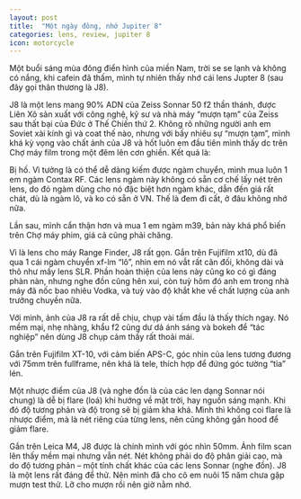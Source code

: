 ```yaml
---
layout: post
title:  "Một ngày đông, nhớ Jupiter 8"
categories: lens, review, jupiter 8
icon: motorcycle
---
```


Một buổi sáng mùa đông điển hình của miền Nam, trời se se lạnh và không có nắng, khi cafein đã thấm, mình tự nhiên thấy nhớ cái lens Jupter 8 (sau đây gọi thân thương là J8).

J8 là một lens mang 90% ADN của Zeiss Sonnar 50 f2 thần thánh, được Liên Xô sản xuất với công nghệ, kỹ sư và nhà máy “mượn tạm” của Zeiss sau thất bại của Đức ở Thế Chiến thứ 2. Không rõ những người anh em Soviet xài kính gì và coat thế nào, nhưng với bấy nhiêu sự “mượn tạm”, mình khá kỳ vọng vào chất ảnh của J8 và hốt luôn em đầu tiên mình thấy dc trên Chợ máy film trong một đêm lên cơn ghiền. Kết quả là:


Bị hố. Vì tưởng là có thể dễ dàng kiếm được ngàm chuyển, mình mua luôn 1 em ngàm Contax RF. Các lens ngàm này không có sẵn cơ chế lấy nét trên lens, do đó ngàm dùng cho nó đặc biệt hơn ngàm khác, dẫn đến giá rất chát, dù là ngàm lô, và ko có sẵn ở VN. Thế là đem đi cất, ở đâu không nhớ nữa.

Lần sau, mình cẩn thận hơn và mua 1 em ngàm m39, bản này khá phổ biến trên Chợ máy phim, giá cả cũng phải chăng.

Vì là lens cho máy Range Finder, J8 rất gọn. Gắn trên Fujifilm xt10, dù đã qua 1 cái ngàm chuyển xf-lm “lô”, nhìn em nó vẫt rất cân đối, không dài và thô như mấy lens SLR. Phần hoàn thiện của lens này cũng ko có gì đáng phàn nàn, nhưng nghe đồn cũng hên xui, còn tuỳ hôm đó anh em trong nhà máy đã nốc bao nhiêu Vodka, và tuỳ vào độ khắt khe về chất lượng của anh trưởng chuyền nữa.

Với mình, ảnh của J8 ra rất dễ chịu, chụp vài tấm đầu là thấy thích ngay. Nó mềm mại, nhẹ nhàng, khẩu f2 cũng dư dả ánh sáng và bokeh để “tác nghiệp” nên dùng J8 chụp cảm thấy rất thoải mái.

Gắn trên Fujifilm XT-10, với cảm biến APS-C, góc nhìn của lens tương đương với 75mm trên fullframe, nên khá là tele, thích hợp để đứng góc tường “tỉa” lén.

Một nhược điểm của J8 (và nghe đồn là của các len dạng Sonnar nói chung) là dễ bị flare (loá) khi hướng về mặt trời, hay nguồn sáng mạnh. Khi đó độ tương phản và độ trong sẽ bị giảm kha khá. Mình thì không coi flare là nhược điểm, mà là nét riêng của từng lens, nên cũng không gắn hood để giảm flare.

Gắn trên Leica M4, J8 được là chính mình với góc nhìn 50mm. Ảnh film scan lên thấy mềm mại nhưng vẫn nét. Nét không phải do độ phân giải cao, mà do độ tương phản – một tính chất khác của các lens Sonnar (nghe đồn).
J8 là một lens rất đáng để thử. Nên mình đã cho cô em nuôi 15 năm chưa gặp mượn test thử. Lỡ cho mượn rồi nên giờ nằm nhớ.
